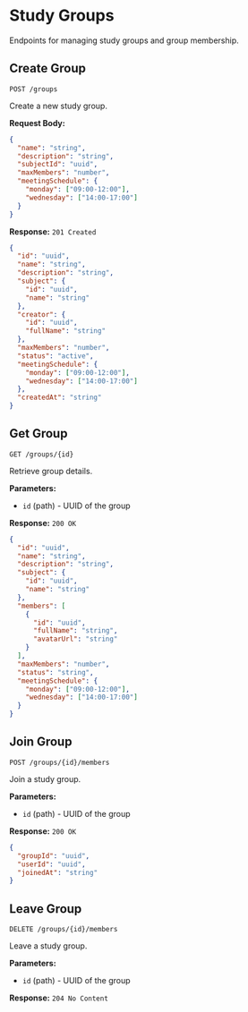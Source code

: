 # Study Groups

Endpoints for managing study groups and group membership.

## Create Group
```http
POST /groups
```

Create a new study group.

**Request Body:**
```json
{
  "name": "string",
  "description": "string",
  "subjectId": "uuid",
  "maxMembers": "number",
  "meetingSchedule": {
    "monday": ["09:00-12:00"],
    "wednesday": ["14:00-17:00"]
  }
}
```

**Response:** `201 Created`
```json
{
  "id": "uuid",
  "name": "string",
  "description": "string",
  "subject": {
    "id": "uuid",
    "name": "string"
  },
  "creator": {
    "id": "uuid",
    "fullName": "string"
  },
  "maxMembers": "number",
  "status": "active",
  "meetingSchedule": {
    "monday": ["09:00-12:00"],
    "wednesday": ["14:00-17:00"]
  },
  "createdAt": "string"
}
```

## Get Group
```http
GET /groups/{id}
```

Retrieve group details.

**Parameters:**
- `id` (path) - UUID of the group

**Response:** `200 OK`
```json
{
  "id": "uuid",
  "name": "string",
  "description": "string",
  "subject": {
    "id": "uuid",
    "name": "string"
  },
  "members": [
    {
      "id": "uuid",
      "fullName": "string",
      "avatarUrl": "string"
    }
  ],
  "maxMembers": "number",
  "status": "string",
  "meetingSchedule": {
    "monday": ["09:00-12:00"],
    "wednesday": ["14:00-17:00"]
  }
}
```

## Join Group
```http
POST /groups/{id}/members
```

Join a study group.

**Parameters:**
- `id` (path) - UUID of the group

**Response:** `200 OK`
```json
{
  "groupId": "uuid",
  "userId": "uuid",
  "joinedAt": "string"
}
```

## Leave Group
```http
DELETE /groups/{id}/members
```

Leave a study group.

**Parameters:**
- `id` (path) - UUID of the group

**Response:** `204 No Content` 